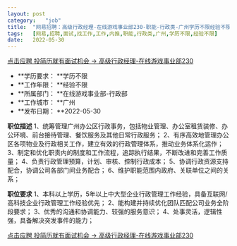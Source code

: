 ```yaml
---
layout:	post
category:	"job"
title:	"网易招聘：高级行政经理-在线游戏事业部230-职能-行政类-广州学历不限经验不限"
tags:	[网易,招聘,面试,找工作,工作,内推,职能,行政类,广州,学历不限,经验不限]
date:	2022-05-30
---
```


[点击应聘 投简历就有面试机会 -> 高级行政经理-在线游戏事业部230](http://mobile.bole.netease.com/bole/boleDetail?id=36121&employeeId=346f03c3cda5f04c&key=all)



- **学历要求： **学历不限
- **工作年限： **经验不限
- **所属部门： **在线游戏事业部-行政部
- **工作城市： **广州
- **发布日期： **2022-05-30



**职位描述**
1、统筹管理广州办公区行政事务，包括物业管理、办公室租赁装修、办公环境、前台接待管理、餐饮服务及其他日常行政服务；
2、有序高效地管理办公区各项物业及行政相关工作，建立有效的行政管理体系，推动业务体系化运作；
3、制定和优化职责内的制度和工作流程，追踪执行结果，不断改进和完善工作质量；
4、负责行政管理预算，计划、审核、控制行政成本；
5、协调行政资源支持配合，协调公司各部门间业务配合；
6、维护职能范围内政府、关联单位之间的关系；



**职位要求**
1、本科以上学历，5年以上中大型企业行政管理工作经验，具备互联网/高科技企业行政管理工作经验优先；
2、能构建并持续优化团队匹配公司业务全阶段要求；
3、优秀的沟通和协调能力、较强的服务意识；
4、处事灵活，逻辑性强，具备解决突发事件的能力；



[点击应聘 投简历就有面试机会 -> 高级行政经理-在线游戏事业部230](http://mobile.bole.netease.com/bole/boleDetail?id=36121&employeeId=346f03c3cda5f04c&key=all)
